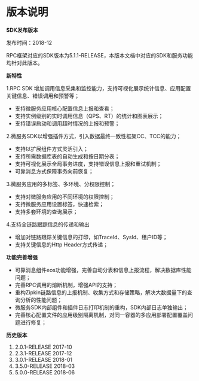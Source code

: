 # 版本说明


**SDK发布版本**

发布时间：2018-12

RPC框架对应的SDK版本为5.1.1-RELEASE，本版本文档中对应的SDK和服务功能均针对此版本。


**新特性**

1.RPC SDK 增加调用信息采集和监控能力，支持可视化展示统计信息、应用配置关键信息、错误调用和预警等；
- 支持微服务应用核心配置信息上报和查看；
- 支持实例级别的实时调用信息（QPS、RT）的统计和图表展示；
- 支持错误启动和调用超时情况的上报和预警；

2.微服务SDK以增强插件方式，引入数据最终一致性框架CC、TCC的能力；
- 支持以扩展组件方式灵活引入；
- 支持所需数据库表的自动生成和按日期分表；
- 支持可视化展示全局事务进度，支持错误信息上报和重试机制；
- 可靠消息方式保障事务向前恢复；

3.微服务应用的多标签、多环境、分权限控制；
- 支持对微服务应用的不同环境的权限控制；
- 支持微服务应用设置标签，快速检索；
- 支持多套环境的查询展示；

4.支持全链路跟踪信息的传递和输出
- 增加对链路跟踪关键信息的打印，如TraceId、SysId、租户ID等；
- 支持关键信息的Http Header方式传递；


**功能完善增强**

- 可靠消息组件eos功能增强，完善自动分表和信息上报流程，解决数据库性能问题；
- 完善RPC调用的熔断机制，增强API的支持；
- 重构Zipkin链路信息的上报机制、收集方式和存储策略，解决大数据量下的查询分析的性能问题；
- 微服务SDK内部组件和插件日志打印机制的重构，SDK内部日志单独输出；
- 完善核心配置文件的应用级别隔离机制，对同一容器的多应用部署配置覆盖问题进行修复；

**历史版本**

1. 2.0.1-RELEASE 2017-10
2. 2.3.1-RELEASE 2017-12
2. 3.0.1-RELEASE 2018-01
3. 3.5.0-RELEASE 2018-03
4. 5.0.0-RELEASE 2018-06


